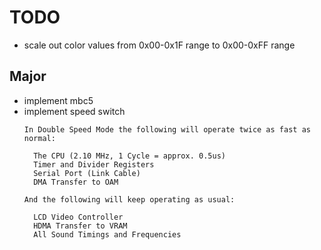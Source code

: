 # TODO

- scale out color values from 0x00-0x1F range to 0x00-0xFF range

## Major
- implement mbc5
- implement speed switch
  ```
  In Double Speed Mode the following will operate twice as fast as normal:
  
    The CPU (2.10 MHz, 1 Cycle = approx. 0.5us)
    Timer and Divider Registers
    Serial Port (Link Cable)
    DMA Transfer to OAM
  
  And the following will keep operating as usual:
  
    LCD Video Controller
    HDMA Transfer to VRAM
    All Sound Timings and Frequencies
  ```

